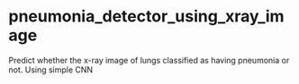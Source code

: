 # pneumonia_detector_using_xray_image
Predict whether the x-ray image of lungs classified as having pneumonia or not. Using simple CNN
